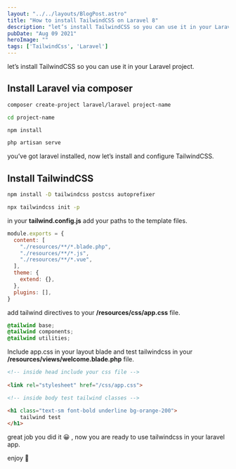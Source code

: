 ```yaml
---
layout: "../../layouts/BlogPost.astro"
title: "How to install TailwindCSS on Laravel 8"
description: "let’s install TailwindCSS so you can use it in your Laravel project."
pubDate: "Aug 09 2021"
heroImage: ""
tags: ['TailwindCss', 'Laravel']
--- 
```


let’s install TailwindCSS so you can use it in your Laravel project.

## Install Laravel via composer

```bash
composer create-project laravel/laravel project-name

cd project-name

npm install

php artisan serve
```

you’ve got laravel installed, now let’s install and configure TailwindCSS.

## Install TailwindCSS

```bash
npm install -D tailwindcss postcss autoprefixer

npx tailwindcss init -p
```

in your **tailwind.config.js** add your paths to the template files.

```javascript
module.exports = {
  content: [
    "./resources/**/*.blade.php",
    "./resources/**/*.js",
    "./resources/**/*.vue",
  ],
  theme: {
    extend: {},
  },
  plugins: [],
}
```

add tailwind directives to your **/resources/css/app.css** file.

```css
@tailwind base;
@tailwind components;
@tailwind utilities;
```

Include app.css in your layout blade and test tailwindcss in your **/resources/views/welcome.blade.php** file.

```html
<!-- inside head include your css file -->
        
<link rel="stylesheet" href="/css/app.css">

<!-- inside body test tailwind classes -->

<h1 class="text-sm font-bold underline bg-orange-200">
    tailwind test
</h1>
```

great job you did it 😀 , now you are ready to use tailwindcss in your laravel app.

enjoy 🙂
